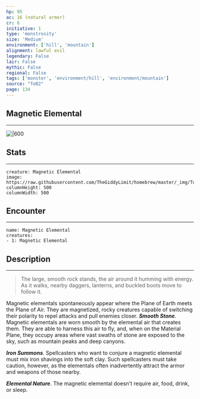 ```yaml
---
hp: 95
ac: 16 (natural armor)
cr: 6
initiative: 1
type: 'monstrosity'    
size: 'Medium'
environment: ['hill', 'mountain']
alignment: lawful evil
legendary: False
lair: False
mythic: False
regional: False
tags: ['monster', 'environment/hill', 'environment/mountain']
source: "ToB2"
page: 134
---
```


## Magnetic Elemental
---

![|600](https://raw.githubusercontent.com/TheGiddyLimit/homebrew/master/_img/ToB2/creature/Magnetic%20Elemental.webp)

## Stats
---

```statblock
creature: Magnetic Elemental
image: https://raw.githubusercontent.com/TheGiddyLimit/homebrew/master/_img/ToB2/creature/token/Magnetic%20Elemental%20%28Token%29.png
columnHeight: 500
columnWidth: 500
```

## Encounter
---

```encounter-table
name: Magnetic Elemental
creatures:
- 1: Magnetic Elemental
```

## Description
---
>The large, smooth rock stands, the air around it humming with energy. As it walks, nearby daggers, lanterns, and buckled boots move to follow it.

Magnetic elementals spontaneously appear where the Plane of Earth meets the Plane of Air. They are magnetized, rocky creatures capable of switching their polarity to repel attacks and pull enemies closer.
**_Smooth Stone_**. Magnetic elementals are worn smooth by the elemental air that creates them. They are able to harness this air to fly, and, when on the Material Plane, they occupy areas where vast swaths of stone are exposed to the sky, such as mountain peaks and deep canyons.

**_Iron Summons_**. Spellcasters who want to conjure a magnetic elemental must mix iron shavings into the soft clay. Such spellcasters must take caution, however, as the elementals often inadvertently attract the armor and weapons of those nearby.

**_Elemental Nature_**. The magnetic elemental doesn't require air, food, drink, or sleep.






